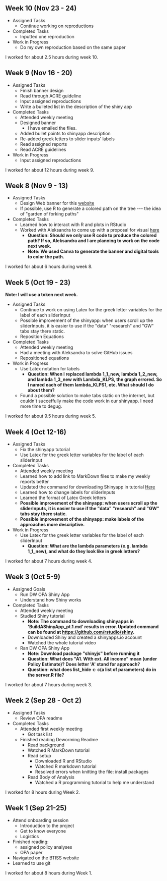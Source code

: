 ## Week 10 (Nov 23 - 24)

- Assigned Tasks
  - Continue working on reproductions
- Completed Tasks
  - Inputted one reproduction 
- Work in Progress
  - Do my own reproduction based on the same paper
  
I worked for about 2.5 hours during week 10.

## Week 9 (Nov 16 - 20)

- Assigned Tasks
  - Finish banner design
  - Read through ACRE guideline
  - Input assigned reproductions
  - Write a bulleted list in the description of the shiny app
- Completed Tasks
  - Attended weekly meeting
  - Designed banner
    - I have emailed the files.
  - Added bullet points to shinyapp description
  - Re-added greek letters to slider inputs' labels
  - Read assigned reports
  - Read ACRE guidelines
- Work in Progress
  - Input assigned reproductions
  
I worked for about 12 hours during week 9.

## Week 8 (Nov 9 - 13)

- Assigned Tasks
  - Design Web banner for this [website](https://www.socialsciencereproduction.org)
  - If possible, use R to generate a colored path on the tree --- the idea of "garden of forking paths"
- Completed Tasks
  - Learned how to interact with R and plots in RStudio
  - Worked with Aleksandra to come up with a proposal for visual [here](https://drive.google.com/file/d/1MyrUTtGlClDZyherV-P7WY4z6qhgXGws/view?usp=sharing)
    - **Question: Should we only use R code to produce the colored path? If so, Aleksandra and I are planning to work on the code next week.**
    - **Note: We used Canva to generate the banner and digital tools to color the path.**

I worked for about 6 hours during week 8.

## Week 5 (Oct 19 - 23) 

**Note: I will use a token next week.**
- Assigned Tasks
  - Continue to work on using Latex for the greek letter variables for the label of each sliderInput
  - Possible improvement of the shinyapp: when users scroll up the sliderInputs, it is easier to use if the "data" "research" and "GW" tabs stay there static.
  - Reposition Equations
- Completed Tasks
  - Attended weekly meeting
  - Had a meeting with Aleksandra to solve GitHub issues
  - Repositioned equations
- Work in Progress
  - Use Latex notation for labels
    - **Question: When I replaced lambda 1_1_new, lambda 1_2_new, and lambda 1_3_new with Lambda_KLPS, the graph errored. So I named each of them lambda_KLPS1, etc. What should I do about them?**
  - Found a possible solution to make tabs static on the internet, but couldn't succeffully make the code work in our shinyapp. I need more time to degug.

I worked for about 9.5 hours during week 5.


## Week 4 (Oct 12-16)

- Assigned Tasks
  - Fix the shinyapp tutorial
  - Use Latex for the greek letter variables for the label of each sliderInput
- Completed Tasks
    - Attended weekly meeting
    - Learned how to add link to MarkDown files to make my weekly reports better
    - Updated the command for downloading Shinyapp in tutorial [Here](https://github.com/BITSS-OPA/Tutorials/blob/master/R_Shiny/BuildAShinyApp_pt.1.md)
    - Learned how to change labels for sliderInputs
    - Learned the format of Latex Greek letters
    - **Possible improvement of the shinyapp: when users scroll up the sliderInputs, it is easier to use if the "data" "research" and "GW" tabs stay there static.**
    - **Possible improvement of the shinyapp: make labels of the approaches more descriptive.**
- Work in Progress
  - Use Latex for the greek letter variables for the label of each sliderInput
    - **Question: What are the lambda parameters (e.g. lambda 1_1_new), and what do they look like in greek letters?**

I worked for about 7 hours during week 4.

## Week 3 (Oct 5-9)  

- Assigned Goals
  - Run DW OPA Shiny App
  - Understand how Shiny works
- Completed Tasks
  - Attended weekly meeting
  - Studied Shiny tutorial
    - **Note: The command to downloading shinyapps in 'BuildAShinyApp_pt.1.md' results in error. Updated command can be found at https://github.com/rstudio/shiny.**
    - Downloaded Shiny and created a shinyapps.io account
    - Watched the whole tutorial video
  - Ran DW OPA Shiny App
    - **Note: Download package "shinyjs" before running it**
    - **Question: What does "A1. With ext. All income" mean (under Policy Estimate)? Does letter 'A' stand for approach?**
    - **Question: what does list_hide <- c(a list of parameters) do in the server.R file?**

I worked for about 7 hours during week 3.


## Week 2 (Sep 28 - Oct 2)

- Assigned Tasks
  - Review OPA readme
- Completed Tasks
  - Attended first weekly meeting
    - Got task list
  - Finished reading Deworming Readme
    - Read background
    - Watched R MarkDown tutorial
    - Read setup
      - Downloaded R and RStudio
      - Watched R markdown tutorial
      - Resolved errors when knitting the file: install packages
    - Read Body of Analysis
      - Watched a R programming tutorial to help me understand

I worked for 8 hours during Week 2.


## Week 1 (Sep 21-25)  

- Attend onboarding session
  - Introduction to the project
  - Get to know everyone
  - Logistics
- Finished reading:
  - assigned policy analyses
  - OPA paper
- Navigated on the BTISS website
- Learned to use git

I worked for about 8 hours during Week 1.
